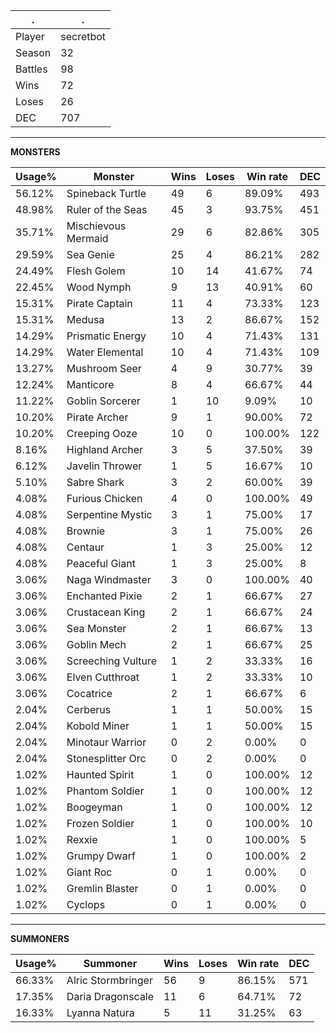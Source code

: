 .|.
|-|-
Player|secretbot
Season|32
Battles|98
Wins|72
Loses|26
DEC|707

---
**MONSTERS**

Usage%|Monster|Wins|Loses|Win rate|DEC|
-|-|-|-|-|-|
56.12%|Spineback Turtle|49|6|89.09%|493|
48.98%|Ruler of the Seas|45|3|93.75%|451|
35.71%|Mischievous Mermaid|29|6|82.86%|305|
29.59%|Sea Genie|25|4|86.21%|282|
24.49%|Flesh Golem|10|14|41.67%|74|
22.45%|Wood Nymph|9|13|40.91%|60|
15.31%|Pirate Captain|11|4|73.33%|123|
15.31%|Medusa|13|2|86.67%|152|
14.29%|Prismatic Energy|10|4|71.43%|131|
14.29%|Water Elemental|10|4|71.43%|109|
13.27%|Mushroom Seer|4|9|30.77%|39|
12.24%|Manticore|8|4|66.67%|44|
11.22%|Goblin Sorcerer|1|10|9.09%|10|
10.20%|Pirate Archer|9|1|90.00%|72|
10.20%|Creeping Ooze|10|0|100.00%|122|
8.16%|Highland Archer|3|5|37.50%|39|
6.12%|Javelin Thrower|1|5|16.67%|10|
5.10%|Sabre Shark|3|2|60.00%|39|
4.08%|Furious Chicken|4|0|100.00%|49|
4.08%|Serpentine Mystic|3|1|75.00%|17|
4.08%|Brownie|3|1|75.00%|26|
4.08%|Centaur|1|3|25.00%|12|
4.08%|Peaceful Giant|1|3|25.00%|8|
3.06%|Naga Windmaster|3|0|100.00%|40|
3.06%|Enchanted Pixie|2|1|66.67%|27|
3.06%|Crustacean King|2|1|66.67%|24|
3.06%|Sea Monster|2|1|66.67%|13|
3.06%|Goblin Mech|2|1|66.67%|25|
3.06%|Screeching Vulture|1|2|33.33%|16|
3.06%|Elven Cutthroat|1|2|33.33%|10|
3.06%|Cocatrice|2|1|66.67%|6|
2.04%|Cerberus|1|1|50.00%|15|
2.04%|Kobold Miner|1|1|50.00%|15|
2.04%|Minotaur Warrior|0|2|0.00%|0|
2.04%|Stonesplitter Orc|0|2|0.00%|0|
1.02%|Haunted Spirit|1|0|100.00%|12|
1.02%|Phantom Soldier|1|0|100.00%|12|
1.02%|Boogeyman|1|0|100.00%|12|
1.02%|Frozen Soldier|1|0|100.00%|10|
1.02%|Rexxie|1|0|100.00%|5|
1.02%|Grumpy Dwarf|1|0|100.00%|2|
1.02%|Giant Roc|0|1|0.00%|0|
1.02%|Gremlin Blaster|0|1|0.00%|0|
1.02%|Cyclops|0|1|0.00%|0|

---
**SUMMONERS**

Usage%|Summoner|Wins|Loses|Win rate|DEC|
-|-|-|-|-|-|
66.33%|Alric Stormbringer|56|9|86.15%|571|
17.35%|Daria Dragonscale|11|6|64.71%|72|
16.33%|Lyanna Natura|5|11|31.25%|63|
